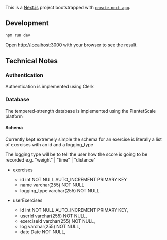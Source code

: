 This is a [Next.js](https://nextjs.org/) project bootstrapped with [`create-next-app`](https://github.com/vercel/next.js/tree/canary/packages/create-next-app).

## Development

```bash
npm run dev
```

Open [http://localhost:3000](http://localhost:3000) with your browser to see the result.

## Technical Notes

### Authentication

Authentication is implemented using Clerk

### Database

The tempered-strength database is implemented using the PlantetScale platform

#### Schema

Currently kept extremely simple the schema for an exercise is literally a list of exercises with an id and a logging_type

The logging type will be to tell the user how the score is going to be recorded e.g. "weight" | "time" | "distance"

- exercises
  - id int NOT NULL AUTO_INCREMENT PRIMARY KEY
  - name varchar(255) NOT NULL
  - logging_type varchar(255) NOT NULL

- userExercises
  - id int NOT NULL AUTO_INCREMENT PRIMARY KEY,
  - userId varchar(255) NOT NULL,
  - exerciseId varchar(255) NOT NULL,
  - log varchar(255) NOT NULL,
  - date Date NOT NULL,





